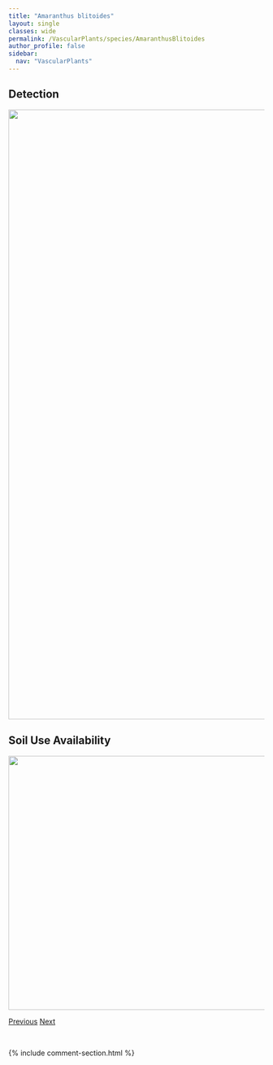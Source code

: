 ```yaml
---
title: "Amaranthus blitoides"
layout: single
classes: wide
permalink: /VascularPlants/species/AmaranthusBlitoides
author_profile: false
sidebar:
  nav: "VascularPlants"
---
```


<h2>Detection</h2>

<a href="https://drive.google.com/uc?export=view&id=1S789iyziNrUPXvfqv2_MK7-A-VpFwZzq">
<img src="https://drive.google.com/uc?export=view&id=1S789iyziNrUPXvfqv2_MK7-A-VpFwZzq" height = "1200" width = "800">
</a>


<h2>Soil Use Availability</h2>

<a href="https://drive.google.com/uc?export=view&id=1Kln5Xb5t83YSudegod_A9Hv2Np5RtrhR">
<img src="https://drive.google.com/uc?export=view&id=1Kln5Xb5t83YSudegod_A9Hv2Np5RtrhR" height = "500" width = "1000">
</a>


<a href="/DevelopmentWebsite/VascularPlants/species/AmaranthusAlbus" class="pagination--pager" title="Amaranthus albus">Previous</a> <a href="/DevelopmentWebsite/VascularPlants/species/AmaranthusRetroflexus" class="pagination--pager" title="Amaranthus retroflexus">Next</a>

<p>&nbsp;</p>

{% include comment-section.html %}
